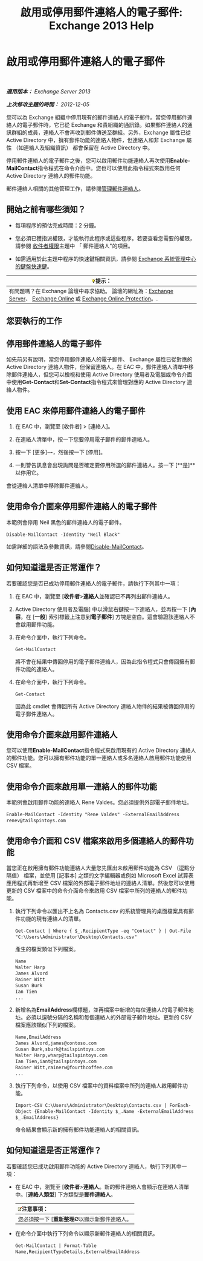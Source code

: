 ﻿---
title: '啟用或停用郵件連絡人的電子郵件: Exchange 2013 Help'
TOCTitle: 啟用或停用郵件連絡人的電子郵件
ms:assetid: ca47441f-1aa4-4958-aba5-18d51e59837e
ms:mtpsurl: https://technet.microsoft.com/zh-tw/library/Bb124552(v=EXCHG.150)
ms:contentKeyID: 50554062
ms.date: 05/21/2018
mtps_version: v=EXCHG.150
ms.translationtype: MT
---

# 啟用或停用郵件連絡人的電子郵件

 

_**適用版本：** Exchange Server 2013_

_**上次修改主題的時間：** 2012-12-05_

您可以為 Exchange 組織中停用現有的郵件連絡人的電子郵件。當您停用郵件連絡人的電子郵件時，它已從 Exchange 和貴組織的通訊錄。如果郵件連絡人的通訊群組的成員，連絡人不會再收到郵件傳送至群組。另外，Exchange 屬性已從 Active Directory 中，擁有郵件功能的連絡人物件，但連絡人和非 Exchange 屬性 （如連絡人及組織資訊） 都會保留在 Active Directory 中。

停用郵件連絡人的電子郵件之後，您可以啟用郵件功能連絡人再次使用**Enable-MailContact**指令程式在命令介面中。您也可以使用此指令程式來啟用任何 Active Directory 連絡人的郵件功能。

郵件連絡人相關的其他管理工作，請參閱[管理郵件連絡人](manage-mail-contacts-exchange-2013-help.md)。

## 開始之前有哪些須知？

  - 每項程序的預估完成時間：2 分鐘。

  - 您必須已獲指派權限，才能執行此程序或這些程序。若要查看您需要的權限，請參閱 [收件者權限](recipients-permissions-exchange-2013-help.md)主題中 「 郵件連絡人"的項目。

  - 如需適用於此主題中程序的快速鍵相關資訊，請參閱 [Exchange 系統管理中心的鍵盤快速鍵](keyboard-shortcuts-in-the-exchange-admin-center-exchange-online-protection-help.md)。

<table>
<thead>
<tr class="header">
<th><img src="images/Bb124558.tip(EXCHG.150).gif" title="提示" alt="提示" />提示：</th>
</tr>
</thead>
<tbody>
<tr class="odd">
<td>有問題嗎？在 Exchange 論壇中尋求協助。 論壇的網址為：<a href="https://go.microsoft.com/fwlink/p/?linkid=60612">Exchange Server</a>、 <a href="https://go.microsoft.com/fwlink/p/?linkid=267542">Exchange Online</a> 或 <a href="https://go.microsoft.com/fwlink/p/?linkid=285351">Exchange Online Protection</a>。.</td>
</tr>
</tbody>
</table>


## 您要執行的工作

## 停用郵件連絡人的電子郵件

如先前另有說明，當您停用郵件連絡人的電子郵件、 Exchange 屬性已從對應的 Active Directory 連絡人物件，但保留連絡人。在 EAC 中，郵件連絡人清單中移除郵件連絡人，但您可以檢視和使用 Active Directory 使用者及電腦或命令介面中使用**Get-Contact**和**Set-Contact**指令程式來管理對應的 Active Directory 連絡人物件。

## 使用 EAC 來停用郵件連絡人的電子郵件

1.  在 EAC 中，瀏覽至 \[收件者\] \> \[連絡人\]。

2.  在連絡人清單中，按一下您要停用電子郵件的郵件連絡人。

3.  按一下 \[更多\]![更多選項圖示](images/JJ150550.5381819e-3b21-4873-8714-e9b956290b28(EXCHG.150).gif "更多選項圖示")，然後按一下 \[停用\]。

4.  一則警告訊息會出現詢問是否確定要停用所選的郵件連絡人。按一下 \[**是\]**以停用它。

會從連絡人清單中移除郵件連絡人。

## 使用命令介面來停用郵件連絡人的電子郵件

本範例會停用 Neil 黑色的郵件連絡人的電子郵件。

    Disable-MailContact -Identity "Neil Black"

如需詳細的語法及參數資訊，請參閱[Disable-MailContact](https://technet.microsoft.com/zh-tw/library/aa997465\(v=exchg.150\))。

## 如何知道這是否正常運作？

若要確認您是否已成功停用郵件連絡人的電子郵件，請執行下列其中一項：

1.  在 EAC 中，瀏覽至 \[**收件者**\>**連絡人**並確認已不再列出郵件連絡人。

2.  Active Directory 使用者及電腦\] 中以滑鼠右鍵按一下連絡人，並再按一下 \[**內容**。在 \[**一般**\] 索引標籤上注意到**電子郵件**\] 方塊是空白。這會驗證該連絡人不會啟用郵件功能。

3.  在命令介面中，執行下列命令。
    
        Get-MailContact
    
    將不會在結果中傳回停用的電子郵件連絡人，因為此指令程式只會傳回擁有郵件功能的連絡人。

4.  在命令介面中，執行下列命令。
    
        Get-Contact
    
    因為此 cmdlet 會傳回所有 Active Directory 連絡人物件的結果被傳回停用的電子郵件連絡人。

## 使用命令介面來啟用郵件連絡人

您可以使用**Enable-MailContact**指令程式來啟用現有的 Active Directory 連絡人的郵件功能。您可以擁有郵件功能的單一連絡人或多名連絡人啟用郵件功能使用 CSV 檔案。

## 使用命令介面來啟用單一連絡人的郵件功能

本範例會啟用郵件功能的連絡人 Rene Valdes。您必須提供外部電子郵件地址。

    Enable-MailContact -Identity "Rene Valdes" -ExternalEmailAddress renev@tailspintoys.com

## 使用命令介面和 CSV 檔案來啟用多個連絡人的郵件功能

當您正在啟用擁有郵件功能連絡人大量您先匯出未啟用郵件功能為 CSV （逗點分隔值） 檔案，並使用 \[記事本\] 之類的文字編輯器或例如 Microsoft Excel 試算表應用程式再新增至 CSV 檔案的外部電子郵件地址的連絡人清單。然後您可以使用更新的 CSV 檔案中的命令介面命令來啟用 CSV 檔案中所列的連絡人的郵件功能。

1.  執行下列命令以匯出不上名為 Contacts.csv 的系統管理員的桌面檔案具有郵件功能的現有連絡人的清單。
    
        Get-Contact | Where { $_.RecipientType -eq "Contact" } | Out-File "C:\Users\Administrator\Desktop\Contacts.csv"
    
    產生的檔案類似下列檔案。
    
        Name
        Walter Harp
        James Alvord
        Rainer Witt
        Susan Burk
        Ian Tien
        ...

2.  新增名為**EmailAddress**欄標題，並再檔案中新增的每位連絡人的電子郵件地址。必須以逗號分隔的名稱和每個連絡人的外部電子郵件地址。更新的 CSV 檔案應該類似下列的檔案。
    
        Name,EmailAddress
        James Alvord,james@contoso.com
        Susan Burk,sburk@tailspintoys.com
        Walter Harp,wharp@tailspintoys.com
        Ian Tien,iant@tailspintoys.com
        Rainer Witt,rainerw@fourthcoffee.com
        ...

3.  執行下列命令，以使用 CSV 檔案中的資料檔案中所列的連絡人啟用郵件功能。
    
        Import-CSV C:\Users\Administrator\Desktop\Contacts.csv | ForEach-Object {Enable-MailContact -Identity $_.Name -ExternalEmailAddress $_.EmailAddress}
    
    命令結果會顯示新的擁有郵件功能連絡人的相關資訊。

## 如何知道這是否正常運作？

若要確認您已成功啟用郵件功能的 Active Directory 連絡人，執行下列其中一項：

  - 在 EAC 中，瀏覽至 \[**收件者**\>**連絡人**。新的郵件連絡人會顯示在連絡人清單中。\[**連絡人類型**\] 下方類型是**郵件連絡人**。
    
    <table>
    <thead>
    <tr class="header">
    <th><img src="images/Bb124558.note(EXCHG.150).gif" title="注意事項" alt="注意事項" />注意事項：</th>
    </tr>
    </thead>
    <tbody>
    <tr class="odd">
    <td>您必須按一下 [<strong>重新整理</strong><img src="images/Dn624163.85f271ca-32a4-426c-842a-d2172567099d(EXCHG.150).gif" title="重新整理圖示" alt="重新整理圖示" />以顯示新郵件連絡人。</td>
    </tr>
    </tbody>
    </table>


  - 在命令介面中執行下列命令以顯示新郵件連絡人的相關資訊。
    
        Get-MailContact | Format-Table Name,RecipientTypeDetails,ExternalEmailAddress

